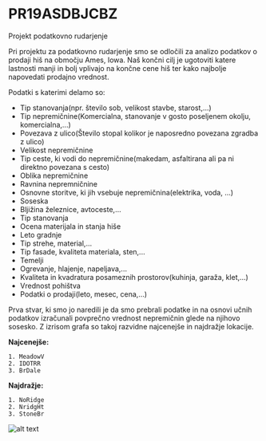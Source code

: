 # PR19ASDBJCBZ
Projekt podatkovno rudarjenje

Pri projektu za podatkovno rudarjenje smo se odločili za analizo podatkov o prodaji hiš na območju Ames, Iowa. Naš končni cilj je ugotoviti katere lastnosti manji in bolj vplivajo na končne cene hiš ter kako najbolje napovedati prodajno vrednost. 

Podatki s katerimi delamo so:
- Tip stanovanja(npr. število sob, velikost stavbe, starost,...)
- Tip nepremičnine(Komercialna, stanovanje v gosto poseljenem okolju, komercialna,...)
- Povezava z ulico(Število stopal kolikor je naposredno povezana zgradba z ulico)
- Velikost nepremičnine
- Tip ceste, ki vodi do nepremičnine(makedam, asfaltirana ali pa ni direktno povezana s cesto)
- Oblika nepremičnine
- Ravnina nepremničnine
- Osnovne storitve, ki jih vsebuje nepremičnina(elektrika, voda, ...)
- Soseska
- Bljižina železnice, avtoceste,...
- Tip stanovanja
- Ocena materijala in stanja hiše
- Leto gradnje
- Tip strehe, material,...
- Tip fasade, kvaliteta materiala, sten,...
- Temelji
- Ogrevanje, hlajenje, napeljava,...
- Kvaliteta in kvadratura posameznih prostorov(kuhinja, garaža, klet,...)
- Vrednost pohištva
- Podatki o prodaji(leto, mesec, cena,...)

Prva stvar, ki smo jo naredili je da smo prebrali podatke in na osnovi učnih podatkov izračunali povprečno vrednost nepremičnin glede na njihovo sosesko. Z izrisom grafa so takoj razvidne najcenejše in najdražje lokacije.

**Najcenejše:**

    1. MeadowV
    2. IDOTRR
    3. BrDale
**Najdražje:**

    1. NoRidge
    2. NridgHt
    3. StoneBr

![alt text](https://raw.githubusercontent.com/amadej10/PR19ASDBJCBZ/master/grafi/grafPovprecneProdajneCeneGledeNaLokacijo.png "Graf 1: Povprečna prodajna cena glede na lokacijo")

    

    
